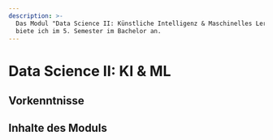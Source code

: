 ```yaml
---
description: >-
  Das Modul "Data Science II: Künstliche Intelligenz & Maschinelles Lernen"
  biete ich im 5. Semester im Bachelor an.
---
```


# Data Science II: KI & ML

## Vorkenntnisse

## Inhalte des Moduls
